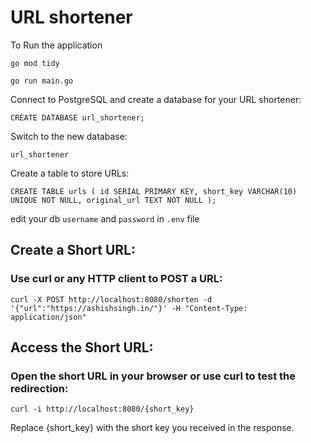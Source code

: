# URL shortener

To Run the application 

`go mod tidy`

`go run main.go`


Connect to PostgreSQL and create a database for your URL shortener:

`CREATE DATABASE url_shortener;`

Switch to the new database:

`url_shortener`

Create a table to store URLs:

`CREATE TABLE urls (
    id SERIAL PRIMARY KEY,
    short_key VARCHAR(10) UNIQUE NOT NULL,
    original_url TEXT NOT NULL
);`

edit your db `username` and `password` in `.env` file

## Create a Short URL:

### Use curl or any HTTP client to POST a URL:

`curl -X POST http://localhost:8080/shorten -d '{"url":"https://ashishsingh.in/"}' -H "Content-Type: application/json"`

## Access the Short URL:

### Open the short URL in your browser or use curl to test the redirection:

`curl -i http://localhost:8080/{short_key}`

Replace {short_key} with the short key you received in the response.
